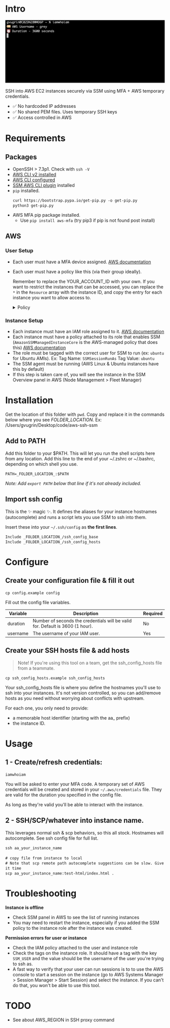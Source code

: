 # Intro
<img alt="Demo showing use of the terminal command" src="ssh-flow.gif" />

SSH into AWS EC2 instances securely via SSM using MFA + AWS temporary credentials.
- ✅ No hardcoded IP addresses
- ✅ No shared PEM files. Uses temporary SSH keys
- ✅ Access controlled in AWS

# Requirements

## Packages
- OpenSSH > 7.3p1. Check with `ssh -V`
- [AWS CLI v2 installed](https://docs.aws.amazon.com/cli/latest/userguide/getting-started-install.html)
- [AWS CLI configured](https://docs.aws.amazon.com/cli/latest/userguide/cli-configure-quickstart.html#cli-configure-quickstart-config)
- [SSM AWS CLI plugin](https://docs.aws.amazon.com/systems-manager/latest/userguide/session-manager-working-with-install-plugin.html#install-plugin-macos-signed) installed
- `pip` installed.
  ```
  curl https://bootstrap.pypa.io/get-pip.py -o get-pip.py
  python3 get-pip.py
  ```
- AWS MFA pip package installed.
  - Use `pip install aws-mfa` (try pip3 if pip is not found post install)

## AWS

### User Setup
- Each user must have a MFA device assigned. [AWS documentation](https://docs.aws.amazon.com/IAM/latest/UserGuide/id_credentials_mfa_enable_virtual.html)
- Each user must have a policy like this (via their group ideally).

  Remember to replace the YOUR_ACCOUNT_ID with your own.
  If you want to restrict the instances that can be accessed, you can replace the `*` in the `Resource` array with the instance ID, and copy the entry for each instance you want to allow access to.

  <details>
    <summary>Policy</summary>

    ```
    {
        "Version": "2012-10-17",
        "Statement": [
            {
                "Sid": "VisualEditor0",
                "Effect": "Allow",
                "Action": [
                    "ec2:DescribeInstances",
                    "ssm:GetConnectionStatus",
                    "ssm:DescribeSessions",
                    "ssm:DescribeInstanceProperties",
                    "ssm:GetCommandInvocation",
                    "ssm:ListCommands",
                    "ssm:ListCommandInvocations"
                ],
                "Resource": "*"
            },
            {
                "Sid": "VisualEditor1",
                "Effect": "Allow",
                "Action": [
                    "ssm:SendCommand",
                    "ssm:StartSession"
                ],
                "Resource": [
                    "arn:aws:ec2:*:YOUR_ACCOUNT_ID:instance/*",
                    "arn:aws:ssm:*::document/SSM-SessionManagerRunShell",
                    "arn:aws:ssm:*::document/AWS-StartSSHSession",
                    "arn:aws:ssm:*::document/AWS-RunShellScript",
                    "arn:aws:ssm:*::document/AWS-StartInteractiveCommand"
                ]
            },
            {
                "Sid": "VisualEditor4",
                "Effect": "Allow",
                "Action": [
                    "ssm:ResumeSession",
                    "ssm:TerminateSession"
                ],
                "Resource": "arn:aws:ssm:*:*:session/${aws:username}-*"
            }
        ]
    }
    ```
  </details>

### Instance Setup
- Each instance must have an IAM role assigned to it. [AWS documentation](https://docs.aws.amazon.com/AWSEC2/latest/UserGuide/iam-roles-for-amazon-ec2.html#attach-iam-role)
- Each instance must have a policy attached to its role that enables SSM (`AmazonSSMManagedInstanceCore` is the AWS-managed policy that does this) [AWS documentation](https://docs.aws.amazon.com/systems-manager/latest/userguide/session-manager-getting-started-instance-profile.html)
- The role must be tagged with the correct user for SSM to run (ex: `ubuntu` for Ubuntu AMIs).
Ex: Tag Name: `SSMSessionRunAs` Tag Value:	`ubuntu`
- The SSM agent must be running (AWS Linux & Ubuntu instances have this by default)
- If this step is taken care of, you will see the instance in the SSM Overview panel in AWS (Node Management > Fleet Manager)

# Installation
Get the location of this folder with `pwd`. Copy and replace it in the commands below where you see *_FOLDER_LOCATION_*.
Ex: /Users/gvugrin/Desktop/code/aws-ssh-ssm

## Add to PATH
Add this folder to your $PATH. This will let you run the shell scripts here from any location.
Add this line to the end of your ~/.zshrc or ~/.bashrc, depending on which shell you use.

```
PATH=_FOLDER_LOCATION_:$PATH
```
*Note: Add `export PATH` below that line if it's not already included.*

## Import ssh config

This is the ✨ magic ✨. It defines the aliases for your instance hostnames (autocomplete) and runs a script lets you use SSM to ssh into them.

Insert these into your `~/.ssh/config` as **the first lines**.

```
Include _FOLDER_LOCATION_/ssh_config_base
Include _FOLDER_LOCATION_/ssh_config_hosts
```

# Configure

## Create your configuration file & fill it out
```
cp config.example config
```

Fill out the config file variables.

| Variable | Description | Required |
| --- | --- | --- |
| duration | Number of seconds the credentials will be valid for. Default is 3600 (1 hour). | No |
| username | The username of your IAM user.  | Yes |

## Create your SSH hosts file & add hosts

> Note! If you're using this tool on a team, get the ssh_config_hosts file from a teammate.

```
cp ssh_config_hosts.example ssh_config_hosts
```

Your ssh_config_hosts file is where you define the hostnames you'll use to ssh into your instances.
It's not version controlled, so you can add/remove hosts as you need without worrying about conflicts with upstream.

For each one, you only need to provide:
- a memorable host identifier (starting with the aa_ prefix)
- the instance ID.


# Usage

## 1 - Create/refresh credentials:
```
iamwhoiam
```
You will be asked to enter your MFA code. A temporary set of AWS credentials will be created and stored in your `~/.aws/credentials` file. They are valid for the duration you specified in the config file.

As long as they're valid you'll be able to interact with the instance.

## 2 - SSH/SCP/whatever into instance name.

This leverages normal ssh & scp behaviors, so this all stock.
Hostnames will autocomplete. See ssh config file for full list.

```
ssh aa_your_instance_name

# copy file from instance to local
# Note that scp remote path autocomplete suggestions can be slow. Give it time
scp aa_your_instance_name:test-html/index.html .
```

# Troubleshooting

**Instance is offline**
- Check SSM panel in AWS to see the list of running instances
- You may need to restart the instance, especially if you added the SSM policy to the instance role after the instance was created.

**Permission errors for user or instance**
- Check the IAM policy attached to the user and instance role
- Check the tags on the instance role. It should have a tag with the key `SSM_USER` and the value should be the username of the user you're trying to ssh as.
- A fast way to verify that your user can run sessions is to to use the AWS console to start a session on the instance (go to AWS Systems Manager > Session Manager > Start Session) and select the instance. If you can't do that, you won't be able to use this tool.

# TODO

- See about AWS_REGION in SSH proxy command
